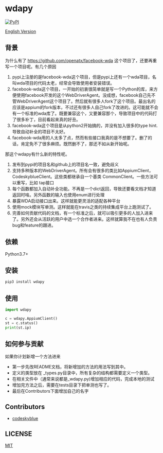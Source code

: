# wdapy
[![PyPI](https://img.shields.io/pypi/v/wdapy?color=blue)](https://pypi.org/project/wdapy/)

[English Version](README.md)

## 背景
为什么有了 <https://github.com/openatx/facebook-wda> 这个项目了，还要再重写一个项目呢。有几个原因

1. pypi上注册的是facebook-wda这个项目，但是pypi上还有一个wda项目，名叫wda项目的代码太老，经常会导致使用者安装错误。
2. facebook-wda这个项目，一开始的初衷很简单就是写一个Python的库，来方便使用facebook开发的这个WebDriverAgent。没成想，facebook自己先不管WebDriverAgent这个项目了。然后就有很多人fork了这个项目。最出名的应该是appium的fork版本，不过还有很多人自己fork了改进的。这可能就不会有一个标准的wda库了。既要兼容这个，又要兼容那个，导致项目中的代码打了很多补丁，目前看起来真的好丑。
3. facebook-wda这个项目是从python2开始搞的，并没有加入很多的type hint. 导致自动补全的项目不太好。
4. facebook-wda用的人太多了点，然而有些接口我真的是不想要了。删了的话，肯定免不了很多麻烦。既然删不了，那还不如从新开始呢。

那这个wdapy有什么新的特性呢。

1. 发布到pypi的项目名和github上的项目名一致，避免歧义
2. 支持多种版本的WebDriverAgent。所有会有很多的类比如AppiumClient，CodeskyblueClient。这些类都继承自一个基类 CommonClient。一些方法可以重写，比如 tap接口
3. 每个函数都加入自动补全功能。不再是一个dict返回，导致还要看文档才知道返回时啥。另外函数的输入也使用enum进行处理
4. 暴露WDA启动接口出来。这样就能更灵活的适配各种平台
5. 使用mock模块写单测。这样就能在travis之类的持续集成平台上跑测试了。
6. 完善如何贡献代码的文档，有一个标准之后，就可以吸引更多的人加入进来了。另外还会从活跃的用户中选一个合作者进来。这样就算我不在也有人负责bug和feature的跟进。

## 依赖
Python3.7+

## 安装
```bash
pip3 install wdapy
```

## 使用

```python
import wdapy

c = wdapy.AppiumClient()
st = c.status()
print(st.ip)
```

## 如何参与贡献

如果你计划新增一个方法进来

- 第一步先改README文档，将新增加的方法的用法写到其中。
- 定义的类型放在 _types.py目录中，所有复杂的结构都需要定义一个类型。
- 在相关文件中（通常来说都是_wdapy.py)增加相应的代码，完成本地的测试
- 增加完方法之后，需要在tests目录下把单测也写了。
- 最后在Contributors下面增加自己的名字

## Contributors

- [codeskyblue](https://github.com/codeskyblue)

## LICENSE
[MIT](LICENSE)
